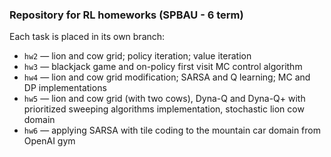 ### Repository for RL homeworks (SPBAU - 6 term)

Each task is placed in its own branch:
* `hw2` — lion and cow grid; policy iteration; value iteration
* `hw3` — blackjack game and on-policy first visit MC control algorithm
* `hw4` — lion and cow grid modification; SARSA and Q learning; MC and DP implementations
* `hw5` — lion and cow grid (with two cows), Dyna-Q and Dyna-Q+ with prioritized sweeping algorithms implementation, stochastic lion cow domain
* `hw6` — applying SARSA with tile coding to the mountain car domain from OpenAI gym 
